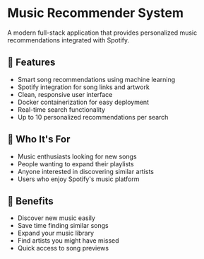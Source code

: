 # Music Recommender System

A modern full-stack application that provides personalized music recommendations integrated with Spotify.

## 🎵 Features

- Smart song recommendations using machine learning
- Spotify integration for song links and artwork
- Clean, responsive user interface
- Docker containerization for easy deployment
- Real-time search functionality
- Up to 10 personalized recommendations per search


## 🎯 Who It's For
- Music enthusiasts looking for new songs
- People wanting to expand their playlists
- Anyone interested in discovering similar artists
- Users who enjoy Spotify's music platform

## 🌟 Benefits
- Discover new music easily
- Save time finding similar songs
- Expand your music library
- Find artists you might have missed
- Quick access to song previews
